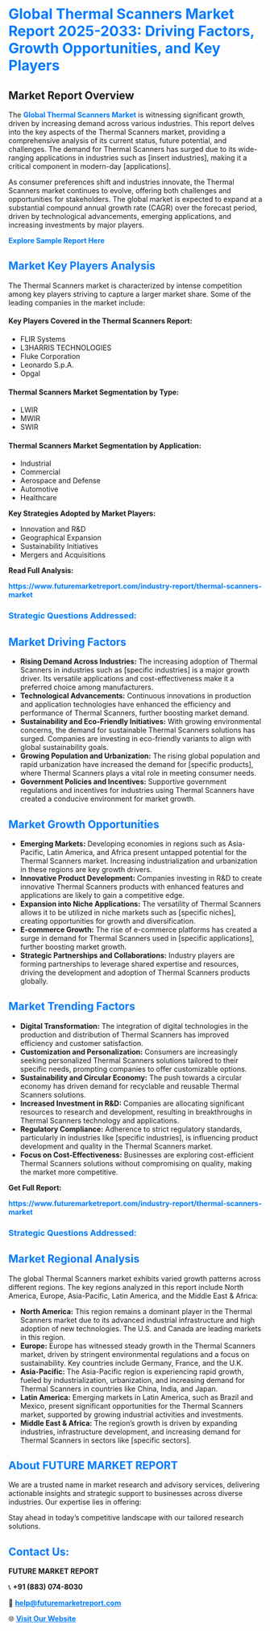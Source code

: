 <h1 style="color: #007BFF;">Global Thermal Scanners Market Report 2025-2033: Driving Factors, Growth Opportunities, and Key Players</h1>

<section id="overview">
<h2>Market Report Overview</h2>
<p>The <a href="https://www.futuremarketreport.com/industry-report/thermal-scanners-market" style="color: #007BFF; text-decoration: none;"><strong>Global Thermal Scanners Market</strong></a> is witnessing significant growth, driven by increasing demand across various industries. This report delves into the key aspects of the Thermal Scanners market, providing a comprehensive analysis of its current status, future potential, and challenges. The demand for Thermal Scanners has surged due to its wide-ranging applications in industries such as [insert industries], making it a critical component in modern-day [applications].</p>
<p>As consumer preferences shift and industries innovate, the Thermal Scanners market continues to evolve, offering both challenges and opportunities for stakeholders. The global market is expected to expand at a substantial compound annual growth rate (CAGR) over the forecast period, driven by technological advancements, emerging applications, and increasing investments by major players.</p>
</section>

<section id="overview">
<p><a href="https://www.futuremarketreport.com/request-sample/reportId=76859" style="color: #007BFF; text-decoration: none;"><strong>Explore Sample Report Here</strong></a></p>
</section>

<section id="key-players">
<h2 style="color: #007BFF;">Market Key Players Analysis</h2>
<p>The Thermal Scanners market is characterized by intense competition among key players striving to capture a larger market share. Some of the leading companies in the market include:</p>
<h4>Key Players Covered in the Thermal Scanners Report:</h4>
<ul><li>FLIR Systems</li><li>L3HARRIS TECHNOLOGIES</li><li>Fluke Corporation</li><li>Leonardo S.p.A.</li><li>Opgal</li></ul>
<h4>Thermal Scanners Market Segmentation by Type:</h4>
<ul><li>LWIR</li><li>MWIR</li><li>SWIR</li></ul>

<h4>Thermal Scanners Market Segmentation by Application:</h4>
<ul><li>Industrial</li><li>Commercial</li><li>Aerospace and Defense</li><li>Automotive</li><li>Healthcare</li></ul>
<p><strong>Key Strategies Adopted by Market Players:</strong></p>
<ul>
<li>Innovation and R&D</li>
<li>Geographical Expansion</li>
<li>Sustainability Initiatives</li>
<li>Mergers and Acquisitions</li>
</ul>
</section>

<section>
<p><strong>Read Full Analysis: </strong></p><a href="https://www.futuremarketreport.com/industry-report/thermal-scanners-market" style="color: #007BFF; text-decoration: none;"><strong>https://www.futuremarketreport.com/industry-report/thermal-scanners-market</strong></a>
<h3 style="color: #007BFF;">Strategic Questions Addressed:</h3>
</section>

<section id="driving-factors">
<h2 style="color: #007BFF;">Market Driving Factors</h2>
<ul>
<li><strong>Rising Demand Across Industries:</strong> The increasing adoption of Thermal Scanners in industries such as [specific industries] is a major growth driver. Its versatile applications and cost-effectiveness make it a preferred choice among manufacturers.</li>
<li><strong>Technological Advancements:</strong> Continuous innovations in production and application technologies have enhanced the efficiency and performance of Thermal Scanners, further boosting market demand.</li>
<li><strong>Sustainability and Eco-Friendly Initiatives:</strong> With growing environmental concerns, the demand for sustainable Thermal Scanners solutions has surged. Companies are investing in eco-friendly variants to align with global sustainability goals.</li>
<li><strong>Growing Population and Urbanization:</strong> The rising global population and rapid urbanization have increased the demand for [specific products], where Thermal Scanners plays a vital role in meeting consumer needs.</li>
<li><strong>Government Policies and Incentives:</strong> Supportive government regulations and incentives for industries using Thermal Scanners have created a conducive environment for market growth.</li>
</ul>
</section>

<section id="growth-opportunities">
<h2 style="color: #007BFF;">Market Growth Opportunities</h2>
<ul>
<li><strong>Emerging Markets:</strong> Developing economies in regions such as Asia-Pacific, Latin America, and Africa present untapped potential for the Thermal Scanners market. Increasing industrialization and urbanization in these regions are key growth drivers.</li>
<li><strong>Innovative Product Development:</strong> Companies investing in R&D to create innovative Thermal Scanners products with enhanced features and applications are likely to gain a competitive edge.</li>
<li><strong>Expansion into Niche Applications:</strong> The versatility of Thermal Scanners allows it to be utilized in niche markets such as [specific niches], creating opportunities for growth and diversification.</li>
<li><strong>E-commerce Growth:</strong> The rise of e-commerce platforms has created a surge in demand for Thermal Scanners used in [specific applications], further boosting market growth.</li>
<li><strong>Strategic Partnerships and Collaborations:</strong> Industry players are forming partnerships to leverage shared expertise and resources, driving the development and adoption of Thermal Scanners products globally.</li>
</ul>
</section>

<section id="trending-factors">
<h2 style="color: #007BFF;">Market Trending Factors</h2>
<ul>
<li><strong>Digital Transformation:</strong> The integration of digital technologies in the production and distribution of Thermal Scanners has improved efficiency and customer satisfaction.</li>
<li><strong>Customization and Personalization:</strong> Consumers are increasingly seeking personalized Thermal Scanners solutions tailored to their specific needs, prompting companies to offer customizable options.</li>
<li><strong>Sustainability and Circular Economy:</strong> The push towards a circular economy has driven demand for recyclable and reusable Thermal Scanners solutions.</li>
<li><strong>Increased Investment in R&D:</strong> Companies are allocating significant resources to research and development, resulting in breakthroughs in Thermal Scanners technology and applications.</li>
<li><strong>Regulatory Compliance:</strong> Adherence to strict regulatory standards, particularly in industries like [specific industries], is influencing product development and quality in the Thermal Scanners market.</li>
<li><strong>Focus on Cost-Effectiveness:</strong> Businesses are exploring cost-efficient Thermal Scanners solutions without compromising on quality, making the market more competitive.</li>
</ul>
</section>

<section>
<p><strong>Get Full Report: </strong></p><a href="https://www.futuremarketreport.com/industry-report/thermal-scanners-market" style="color: #007BFF; text-decoration: none;"><strong>https://www.futuremarketreport.com/industry-report/thermal-scanners-market</strong></a>
<h3 style="color: #007BFF;">Strategic Questions Addressed:</h3>
</section>


<section id="regional-analysis">
<h2 style="color: #007BFF;">Market Regional Analysis</h2>
<p>The global Thermal Scanners market exhibits varied growth patterns across different regions. The key regions analyzed in this report include North America, Europe, Asia-Pacific, Latin America, and the Middle East & Africa:</p>
<ul>
<li><strong>North America:</strong> This region remains a dominant player in the Thermal Scanners market due to its advanced industrial infrastructure and high adoption of new technologies. The U.S. and Canada are leading markets in this region.</li>
<li><strong>Europe:</strong> Europe has witnessed steady growth in the Thermal Scanners market, driven by stringent environmental regulations and a focus on sustainability. Key countries include Germany, France, and the U.K.</li>
<li><strong>Asia-Pacific:</strong> The Asia-Pacific region is experiencing rapid growth, fueled by industrialization, urbanization, and increasing demand for Thermal Scanners in countries like China, India, and Japan.</li>
<li><strong>Latin America:</strong> Emerging markets in Latin America, such as Brazil and Mexico, present significant opportunities for the Thermal Scanners market, supported by growing industrial activities and investments.</li>
<li><strong>Middle East & Africa:</strong> The region’s growth is driven by expanding industries, infrastructure development, and increasing demand for Thermal Scanners in sectors like [specific sectors].</li>
</ul>
</section>

<footer>
<h2 style="color: #007BFF;">About FUTURE MARKET REPORT</h2>
<p>We are a trusted name in market research and advisory services, delivering actionable insights and strategic support to businesses across diverse industries. Our expertise lies in offering:</p>

<p>Stay ahead in today’s competitive landscape with our tailored research solutions.</p>

<h2 style="color: #007BFF;">Contact Us:</h2>
<p><strong>FUTURE MARKET REPORT</strong></p>
<p>📞 <strong>+91 (883) 074-8030</strong></p>
<p>📧 <strong><a href="mailto:help@futuremarketreport.com" style="color: #007BFF;">help@futuremarketreport.com</a></strong></p>
<p>🌐 <strong><a href="https://www.futuremarketreport.com/" style="color: #007BFF;">Visit Our Website</a></strong></p>
</footer>